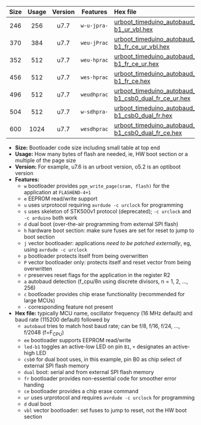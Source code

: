 |Size|Usage|Version|Features|Hex file|
|:-:|:-:|:-:|:-:|:--|
|246|256|u7.7|`w-u-jpra-`|[urboot_timeduino_autobaud_led-b1_ur_vbl.hex](https://raw.githubusercontent.com/stefanrueger/urboot.hex/main/boards/timeduino/autobaud/urboot_timeduino_autobaud_led-b1_ur_vbl.hex)|
|370|384|u7.7|`weu-jPrac`|[urboot_timeduino_autobaud_ee_led-b1_fr_ce_ur_vbl.hex](https://raw.githubusercontent.com/stefanrueger/urboot.hex/main/boards/timeduino/autobaud/urboot_timeduino_autobaud_ee_led-b1_fr_ce_ur_vbl.hex)|
|352|512|u7.7|`weu-hprac`|[urboot_timeduino_autobaud_ee_led-b1_fr_ce_ur.hex](https://raw.githubusercontent.com/stefanrueger/urboot.hex/main/boards/timeduino/autobaud/urboot_timeduino_autobaud_ee_led-b1_fr_ce_ur.hex)|
|456|512|u7.7|`wes-hprac`|[urboot_timeduino_autobaud_ee_led-b1_fr_ce.hex](https://raw.githubusercontent.com/stefanrueger/urboot.hex/main/boards/timeduino/autobaud/urboot_timeduino_autobaud_ee_led-b1_fr_ce.hex)|
|496|512|u7.7|`weudhprac`|[urboot_timeduino_autobaud_ee_led-b1_csb0_dual_fr_ce_ur.hex](https://raw.githubusercontent.com/stefanrueger/urboot.hex/main/boards/timeduino/autobaud/urboot_timeduino_autobaud_ee_led-b1_csb0_dual_fr_ce_ur.hex)|
|504|512|u7.7|`w-sdhpra-`|[urboot_timeduino_autobaud_led-b1_csb0_dual_fr.hex](https://raw.githubusercontent.com/stefanrueger/urboot.hex/main/boards/timeduino/autobaud/urboot_timeduino_autobaud_led-b1_csb0_dual_fr.hex)|
|600|1024|u7.7|`wesdhprac`|[urboot_timeduino_autobaud_ee_led-b1_csb0_dual_fr_ce.hex](https://raw.githubusercontent.com/stefanrueger/urboot.hex/main/boards/timeduino/autobaud/urboot_timeduino_autobaud_ee_led-b1_csb0_dual_fr_ce.hex)|

- **Size:** Bootloader code size including small table at top end
- **Usage:** How many bytes of flash are needed, ie, HW boot section or a multiple of the page size
- **Version:** For example, u7.6 is an urboot version, o5.2 is an optiboot version
- **Features:**
  + `w` bootloader provides `pgm_write_page(sram, flash)` for the application at `FLASHEND-4+1`
  + `e` EEPROM read/write support
  + `u` uses urprotocol requiring `avrdude -c urclock` for programming
  + `s` uses skeleton of STK500v1 protocol (deprecated); `-c urclock` and `-c arduino` both work
  + `d` dual boot (over-the-air programming from external SPI flash)
  + `h` hardware boot section: make sure fuses are set for reset to jump to boot section
  + `j` vector bootloader: applications *need to be patched externally*, eg, using `avrdude -c urclock`
  + `p` bootloader protects itself from being overwritten
  + `P` vector bootloader only: protects itself and reset vector from being overwritten
  + `r` preserves reset flags for the application in the register R2
  + `a` autobaud detection (f_cpu/8n using discrete divisors, n = 1, 2, ..., 256)
  + `c` bootloader provides chip erase functionality (recommended for large MCUs)
  + `-` corresponding feature not present
- **Hex file:** typically MCU name, oscillator frequency (16 MHz default) and baud rate (115200 default) followed by
  + `autobaud` tries to match host baud rate; can be f/8, f/16, f/24, ..., f/2048 (f=F<sub>CPU</sub>)
  + `ee` bootloader supports EEPROM read/write
  + `led-b1` toggles an active-low LED on pin `B1`, `+` designates an active-high LED
  + `csb0` for dual boot uses, in this example, pin B0 as chip select of external SPI flash memory
  + `dual` boot: serial and from external SPI flash memory
  + `fr` bootloader provides non-essential code for smoother error handing
  + `ce` bootloader provides a chip erase command
  + `ur` uses urprotocol and requires `avrdude -c urclock` for programming
  + `d` dual boot
  + `vbl` vector bootloader: set fuses to jump to reset, not the HW boot section
